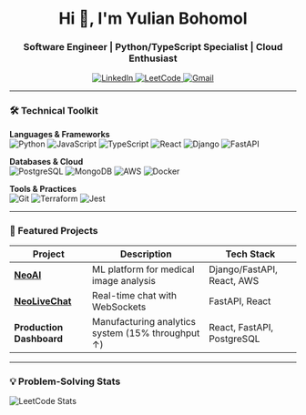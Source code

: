 <h1 align="center">Hi 👋, I'm Yulian Bohomol</h1>
<h3 align="center">Software Engineer | Python/TypeScript Specialist | Cloud Enthusiast</h3>

<p align="center">
  <a href="https://linkedin.com/in/ybohomol" target="_blank">
    <img src="https://img.shields.io/badge/LinkedIn-0077B5?style=for-the-badge&logo=linkedin&logoColor=white" alt="LinkedIn"/>
  </a>
  <a href="https://leetcode.com/Yulian302" target="_blank">
    <img src="https://img.shields.io/badge/LeetCode-FFA116?style=for-the-badge&logo=LeetCode&logoColor=black" alt="LeetCode"/>
  </a>
  <a href="mailto:bohomolyulian3022003@gmail.com">
    <img src="https://img.shields.io/badge/Gmail-D14836?style=for-the-badge&logo=gmail&logoColor=white" alt="Gmail"/>
  </a>
</p>

---

### 🛠️ Technical Toolkit

**Languages & Frameworks**  
![Python](https://img.shields.io/badge/Python-3776AB?style=flat&logo=python&logoColor=white)
![JavaScript](https://img.shields.io/badge/JavaScript-F7DF1E?style=flat&logo=javascript&logoColor=black)
![TypeScript](https://img.shields.io/badge/TypeScript-007ACC?style=flat&logo=typescript&logoColor=white)
![React](https://img.shields.io/badge/React-20232A?style=flat&logo=react&logoColor=61DAFB)
![Django](https://img.shields.io/badge/Django-092E20?style=flat&logo=django&logoColor=white)
![FastAPI](https://img.shields.io/badge/FastAPI-009688?style=flat&logo=fastapi&logoColor=white)

**Databases & Cloud**  
![PostgreSQL](https://img.shields.io/badge/PostgreSQL-316192?style=flat&logo=postgresql&logoColor=white)
![MongoDB](https://img.shields.io/badge/MongoDB-4EA94B?style=flat&logo=mongodb&logoColor=white)
![AWS](https://img.shields.io/badge/AWS-232F3E?style=flat&logo=amazon-aws&logoColor=white)
![Docker](https://img.shields.io/badge/Docker-2496ED?style=flat&logo=docker&logoColor=white)

**Tools & Practices**  
![Git](https://img.shields.io/badge/Git-F05032?style=flat&logo=git&logoColor=white)
![Terraform](https://img.shields.io/badge/Terraform-7B42BC?style=flat&logo=terraform&logoColor=white)
![Jest](https://img.shields.io/badge/Jest-C21325?style=flat&logo=jest&logoColor=white)

---

### 🚀 Featured Projects

| Project | Description | Tech Stack |
|---------|-------------|------------|
| **[NeoAI](https://github.com/your-repo)** | ML platform for medical image analysis | Django/FastAPI, React, AWS |
| **[NeoLiveChat](https://github.com/your-repo)** | Real-time chat with WebSockets | FastAPI, React |
| **Production Dashboard** | Manufacturing analytics system (15% throughput ↑) | React, FastAPI, PostgreSQL |

---

### 💡 Problem-Solving Stats

![LeetCode Stats](https://leetcard.jacoblin.cool/Yulian302?theme=dark&font=Noto%20Sans)

